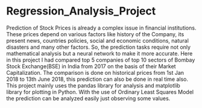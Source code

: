 # Regression_Analysis_Project
Prediction of Stock Prices is already a complex issue in financial institutions. These prices depend on various factors like history of the Company, its present news, countries policies, social and economic conditions, natural disasters and many other factors. So, the prediction tasks require not only mathematical analysis but a neural network to make it more accurate. Here in this project I had compared top 5 companies of top 10 sectors of Bombay Stock Exchange(BSE) in India from 2017 on the basis of their Market Capitalization. The comparison is done on historical prices from 1st Jan 2018 to 13th June 2018, this prediction can also be done in real time also. This project mainly uses the pandas library for analysis and matplotlib library for plotting in Python. With the use of Ordinary Least Squares Model the prediction can be analyzed easily just observing some values.
